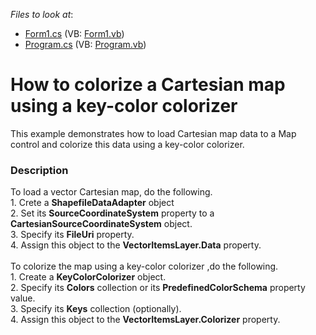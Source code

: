 <!-- default file list -->
*Files to look at*:

* [Form1.cs](./CS/WinForms_MapControl_KeyColorColorizer/Form1.cs) (VB: [Form1.vb](./VB/WinForms_MapControl_KeyColorColorizer/Form1.vb))
* [Program.cs](./CS/WinForms_MapControl_KeyColorColorizer/Program.cs) (VB: [Program.vb](./VB/WinForms_MapControl_KeyColorColorizer/Program.vb))
<!-- default file list end -->
# How to colorize a Cartesian map using a key-color colorizer


This example demonstrates how to load Cartesian map data to a Map control and colorize this data using a key-color colorizer.


<h3>Description</h3>

<p>To load a vector Cartesian map,&nbsp;do the following.<br />1. Crete a <strong>ShapefileDataAdapter</strong> object<br />2. Set its&nbsp;<strong>SourceCoordinateSystem</strong> property to a <strong>CartesianSourceCoordinateSystem</strong> object.<br />3. Specify its <strong>FileUri</strong> property.<br />4. Assign this object to the <strong>VectorItemsLayer.Data</strong> property.<br /><br />To colorize the map using a key-color colorizer ,do the following.<br />1. Create a <strong>KeyColorColorizer</strong> object.<br />2. Specify its <strong>Colors</strong> collection or its <strong>PredefinedColorSchema</strong> property value.<br />3. Specify its <strong>Keys</strong> collection (optionally).<br />4. Assign this object to the <strong>VectorItemsLayer.Colorizer</strong> property.</p>

<br/>


